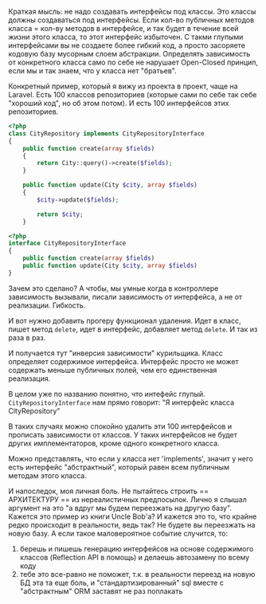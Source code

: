 Краткая мысль: не надо создавать интерфейсы под классы. Это классы должны создаваться под интерфейсы. Если кол-во публичных методов класса = кол-ву методов в интерфейсе, и так будет в течение всей жизни этого класса, то этот интерфейс избыточен. С такми глупыми интерфейсами вы не создаете более гибкий код, а просто засоряете кодовую базу мусорным слоем абстракции.
Определять зависимость от конкретного класса само по себе не нарушает Open-Closed принцип, если мы и так знаем, что у класса нет "братьев".

Конкретный пример, который я вижу из проекта в проект, чаще на Laravel.
Есть 100 классов репозиториев (которые сами по себе так себе "хороший код", но об этом потом). И есть 100 интерфейсов этих репозиториев.

```php
<?php
class CityRepository implements CityRepositoryInterface
{
    public function create(array $fields)
    {
        return City::query()->create($fields);
    }

    public function update(City $city, array $fields)
    {
        $city->update($fields);

        return $city;
    }
```


```php
<?php
interface CityRepositoryInterface
{
    public function create(array $fields)
    public function update(City $city, array $fields)
}
```

Зачем это сделано? А чтобы, мы умные когда в контроллере зависимость вызывали, писали зависимость от интерфейса, а не от реализации. Гибкость.

И вот нужно добавить прогеру функционал удаления. Идет в класс, пишет метод `delete`, идет в интерфейс, добавляет метод `delete`. И так из раза в раз.

И получается тут "инверсия зависимости" курильщика. Класс определяет содержимое интерфейса. Интерфейс просто не может содержать меньше публичных полей, чем его единственная реализация.

В целом уже по названию понятно, что интефейс глупый. `CityRepositoryInterface` нам прямо говорит: "Я интерфейс класса CityRepository"

В таких случаях можно спокойно удалить эти 100 интерфейсов и прописать зависимости от классов. У таких интерфейсов не будет других имплементаторов, кроме одного конкретного класса.

Можно представлять, что если у класса нет 'implements', значит у него есть интерфейс "абстрактный", который равен всем публичным методам этого класса.


И напоследок, моя личная боль. Не пытайтесь строить == АРХИТЕКТУРУ == из нереалистичных предпосылок. Лично я слышал аргумент на это "а вдруг мы будем переезжать на другую базу". Кажется это пример из книги Uncle Bob'а? И кажется это то, что крайне редко происходит в реальности, ведь так? Не будете вы переезжать на новую базу. А если такое маловероятное событие случится, то:
1) берешь и пишешь генерацию интерфейсов на основе содержимого классов (Reflection API в помощь) и делаешь автозамену по всему коду
2) тебе это все-равно не поможет, т.к. в реальности переезд на новую БД эта та еще боль, и "стандартизированный" sql вместе с "абстрактным" ORM заставят не раз поплакать

